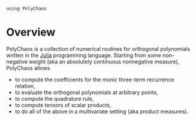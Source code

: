 ```@setup mysetup
using PolyChaos
```
# Overview
PolyChaos is a collection of numerical routines for orthogonal polynomials written in the [Julia](https://julialang.org/) programming language.
Starting from some non-negative weight (aka an absolutely continuous nonnegative measure), PolyChaos allows
- to compute the coefficients for the monic three-term recurrence relation,
- to evaluate the orthogonal polynomials at arbitrary points,
- to compute the quadrature rule,
- to compute tensors of scalar products,
- to do all of the above in a multivariate setting (aka product measures).
